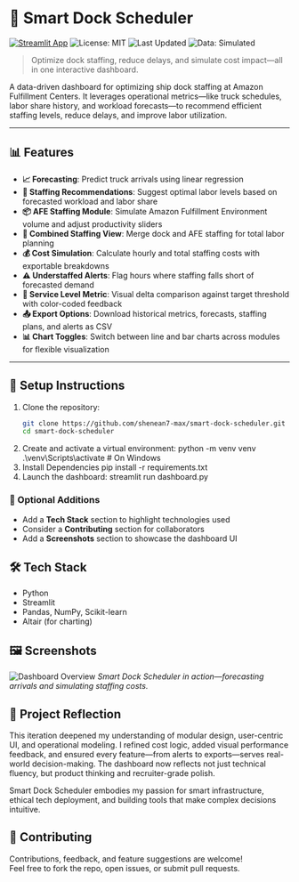 # 🚢 Smart Dock Scheduler
[![Streamlit App](https://img.shields.io/badge/Live%20Demo-Streamlit-blue?logo=streamlit)](https://smart-dock-scheduler-5flpfuzsx7smkteaixb5dw.streamlit.app/)
![License: MIT](https://img.shields.io/badge/License-MIT-yellow.svg)
![Last Updated](https://img.shields.io/github/last-commit/shenean7-max/smart-dock-scheduler)
![Data: Simulated](https://img.shields.io/badge/Data-Simulated-lightgrey)

> Optimize dock staffing, reduce delays, and simulate cost impact—all in one interactive dashboard.

A data-driven dashboard for optimizing ship dock staffing at Amazon Fulfillment Centers. It leverages operational metrics—like truck schedules, labor share history, and workload forecasts—to recommend efficient staffing levels, reduce delays, and improve labor utilization.

---

## 📊 Features

- **📈 Forecasting**: Predict truck arrivals using linear regression  
- **🧮 Staffing Recommendations**: Suggest optimal labor levels based on forecasted workload and labor share  
- **📦 AFE Staffing Module**: Simulate Amazon Fulfillment Environment volume and adjust productivity sliders  
- **🔗 Combined Staffing View**: Merge dock and AFE staffing for total labor planning  
- **💰 Cost Simulation**: Calculate hourly and total staffing costs with exportable breakdowns  
- **⚠️ Understaffed Alerts**: Flag hours where staffing falls short of forecasted demand  
- **🎯 Service Level Metric**: Visual delta comparison against target threshold with color-coded feedback  
- **📤 Export Options**: Download historical metrics, forecasts, staffing plans, and alerts as CSV  
- **📊 Chart Toggles**: Switch between line and bar charts across modules for flexible visualization

---

## 🚀 Setup Instructions

1. Clone the repository:
   ```bash
   git clone https://github.com/shenean7-max/smart-dock-scheduler.git
   cd smart-dock-scheduler
2. Create and activate a virtual environment:
   python -m venv venv
   .\venv\Scripts\activate  # On Windows
3. Install Dependencies
   pip install -r requirements.txt
4. Launch the dashboard:
   streamlit run dashboard.py

### 🧠 Optional Additions

- Add a **Tech Stack** section to highlight technologies used
- Consider a **Contributing** section for collaborators
- Add a **Screenshots** section to showcase the dashboard UI

## 🛠️ Tech Stack
- Python
- Streamlit
- Pandas, NumPy, Scikit-learn
- Altair (for charting)

## 🖼️ Screenshots

![Dashboard Overview](./assets/dashboard-overview.png)
*Smart Dock Scheduler in action—forecasting arrivals and simulating staffing costs.*

## 🧭 Project Reflection

This iteration deepened my understanding of modular design, user-centric UI, and operational modeling. I refined cost logic, added visual performance feedback, and ensured every feature—from alerts to exports—serves real-world decision-making. The dashboard now reflects not just technical fluency, but product thinking and recruiter-grade polish.

Smart Dock Scheduler embodies my passion for smart infrastructure, ethical tech deployment, and building tools that make complex decisions intuitive.

## 🤝 Contributing

Contributions, feedback, and feature suggestions are welcome!  
Feel free to fork the repo, open issues, or submit pull requests.

